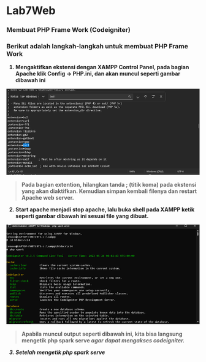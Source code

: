 # Lab7Web

### Membuat PHP Frame Work (Codeigniter) <b>

### Berikut adalah langkah-langkah untuk membuat PHP Frame Work
1.  Mengaktifkan ekstensi dengan XAMPP Control Panel,  pada bagian Apache klik Config -> PHP.ini, dan akan muncul seperti gambar dibawah ini
<img src="./ss/s.png" style="margin: auto; width:600px;">

> Pada bagian extention, hilangkan tanda ; (titik koma) pada ekstensi yang akan diaktifkan. Kemudian simpan kembali filenya dan restart Apache web server.

2. Start apache menjadi stop apache, lalu buka shell pada XAMPP ketik seperti gambar dibawah ini sesuai file yang dibuat.
<img src="./ss/ss.png" style="margin: auto; width:600px;">

> Apabila muncul output seperti dibawah ini, kita bisa langsung mengetik <b>php spark serve<i> agar dapat mengakses codeigniter.

3. Setelah mengetik <b><i>php spark serve<b><i> 